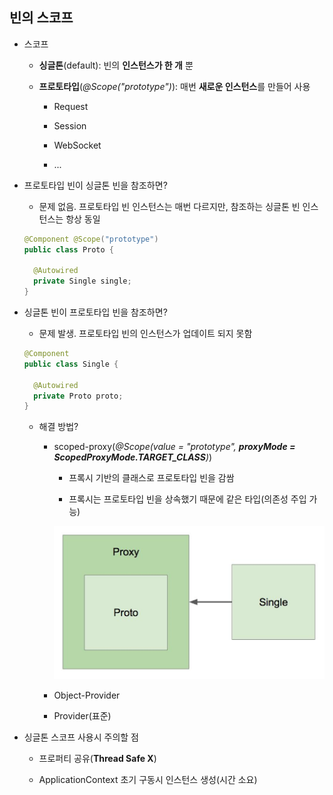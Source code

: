 ## 빈의 스코프

- 스코프
  
  - **싱글톤**(default): 빈의 **인스턴스가 한 개** 뿐
  
  - **프로토타입**(*@Scope("prototype")*): 매번 **새로운 인스턴스**를 만들어 사용
  
    - Request
    
    - Session
    
    - WebSocket
    
    - ...
    
- 프로토타입 빈이 싱글톤 빈을 참조하면?

  - 문제 없음. 프로토타입 빈 인스턴스는 매번 다르지만, 참조하는 싱글톤 빈 인스턴스는 항상 동일
  
  ```java
  @Component @Scope("prototype")
  public class Proto {
  
    @Autowired
    private Single single;
  }
  ```
  
- 싱글톤 빈이 프로토타입 빈을 참조하면?

  - 문제 발생. 프로토타입 빈의 인스턴스가 업데이트 되지 못함
  
  ```java
  @Component
  public class Single {
  
    @Autowired
    private Proto proto;
  }
  ```
  
  - 해결 방법?
  
    - scoped-proxy(*@Scope(value = "prototype", **proxyMode = ScopedProxyMode.TARGET_CLASS**)*)
    
      - 프록시 기반의 클래스로 프로토타입 빈을 감쌈
      
      - 프록시는 프로토타입 빈을 상속했기 때문에 같은 타입(의존성 주입 가능)
      
      ![scoped_proxy](./image/Scoped_Proxy.png)
      
    - Object-Provider
    
    - Provider(표준)

- 싱글톤 스코프 사용시 주의할 점

  - 프로퍼티 공유(**Thread Safe X**)
  
  - ApplicationContext 초기 구동시 인스턴스 생성(시간 소요)
  
